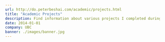 ```yaml
---
url: http://do.peterbeshai.com/academic/projects.html
title: "Academic Projects"
description: Find information about various projects I completed during my Master's degree.
date: 2014-01-01
company: UBC
banner: ./images/banner.jpg
---
```

